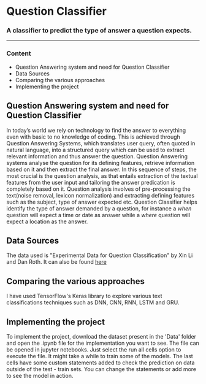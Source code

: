 # Question Classifier
### A classifier to predict the type of answer a question expects. 
---
### Content

- Question Answering system and need for Question Classifier
- Data Sources
- Comparing the various approaches
- Implementing the project

## Question Answering system and need for Question Classifier
In today’s world we rely on technology to find the answer to everything even with basic to no knowledge of coding. This is achieved through Question Answering Systems, which translates user query, often quoted in natural language, into a structured query which can be used to extract relevant information and thus answer the question.
Question Answering systems analyse the question for its defining features, retrieve information based on it and then extract the final answer. In this sequence of steps, the most crucial is the question analysis, as that entails extraction of the textual features from the user input and tailoring the answer predication is completely based on it. Question analysis involves of pre-processing the text(noise removal, lexicon normalization) and extracting defining features such as the subject, type of answer expected etc.
Question Classifier helps identify the type of answer demanded by a question, for instance a *when* question will expect a time or date as answer while a *where* question will expect a location as the answer.

## Data Sources
The data used is "Experimental Data for Question Classification" by Xin Li and Dan Roth. It can also be found [here](https://cogcomp.seas.upenn.edu/Data/QA/QC/)

## Comparing the various approaches
I have used TensorFlow's Keras library to explore various text classifications techniques such as DNN, CNN, RNN, LSTM and GRU.

## Implementing the project
To implement the project, download the dataset present in the 'Data' folder and open the .ipynb file for the implementation you want to see. The file can be opened in jupyter notebooks. Just select the run all cells option to execute the file. It might take a while to train some of the models.
The last cells have some custom statements added to check the prediction on data outside of the test - train sets. You can change the statements or add more to see the model in action.
